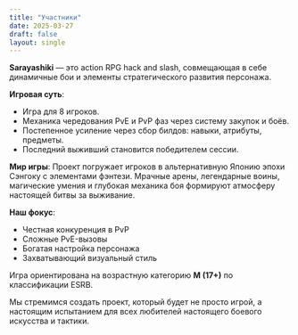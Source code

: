 ```yaml
---
title: "Участники"
date: 2025-03-27
draft: false
layout: single
---
```

**Sarayashiki** — это action RPG hack and slash, совмещающая в себе динамичные бои и элементы стратегического развития персонажа.

**Игровая суть**:
- Игра для 8 игроков.
- Механика чередования PvE и PvP фаз через систему закупок и боёв.
- Постепенное усиление через сбор билдов: навыки, атрибуты, предметы.
- Последний выживший становится победителем сессии.

**Мир игры**:
Проект погружает игроков в альтернативную Японию эпохи Сэнгоку с элементами фэнтези. Мрачные арены, легендарные воины, магические умения и глубокая механика боя формируют атмосферу настоящей битвы за выживание.

**Наш фокус**:
- Честная конкуренция в PvP
- Сложные PvE-вызовы
- Богатая настройка персонажа
- Захватывающий визуальный стиль

Игра ориентирована на возрастную категорию **M (17+)** по классификации ESRB.

Мы стремимся создать проект, который будет не просто игрой, а настоящим испытанием для всех любителей настоящего боевого искусства и тактики.
